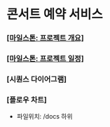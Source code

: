 # 콘서트 예약 서비스

### [[마일스톤: 프로젝트 개요]](https://github.com/crimsorry/hhplus-concert-service/issues/1)

### [[마일스톤: 프로젝트 일정]](https://github.com/users/crimsorry/projects/2) 



### [시퀀스 다이어그램]

### [플로우 차트]

* 파일위치: /docs 하위





